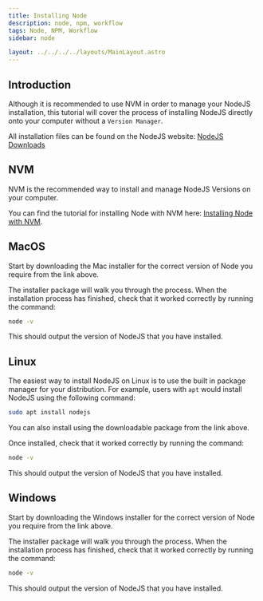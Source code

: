 ```yaml
---
title: Installing Node
description: node, npm, workflow
tags: Node, NPM, Workflow
sidebar: node

layout: ../../../../layouts/MainLayout.astro
---
```


## Introduction

Although it is recommended to use NVM in order to manage your NodeJS installation, this tutorial will cover the process of installing NodeJS directly onto your computer without a `Version Manager`.

All installation files can be found on the NodeJS website: [NodeJS Downloads](https://nodejs.org/en/download/)

## NVM

NVM is the recommended way to install and manage NodeJS Versions on your computer.

You can find the tutorial for installing Node with NVM here: [Installing Node with NVM](https://noroff-content.gitlab.io/feu/node/installing-nvm.html).

## MacOS

Start by downloading the Mac installer for the correct version of Node you require from the link above.

The installer package will walk you through the process. When the installation process has finished, check that it worked correctly by running the command:

```bash
node -v
```

This should output the version of NodeJS that you have installed.

## Linux

The easiest way to install NodeJS on Linux is to use the built in package manager for your distribution. For example, users with `apt` would install NodeJS using the following command:

```bash
sudo apt install nodejs
```

You can also install using the downloadable package from the link above.

Once installed, check that it worked correctly by running the command:

```bash
node -v
```

This should output the version of NodeJS that you have installed.

## Windows

Start by downloading the Windows installer for the correct version of Node you require from the link above.

The installer package will walk you through the process. When the installation process has finished, check that it worked correctly by running the command:

```bash
node -v
```

This should output the version of NodeJS that you have installed.
